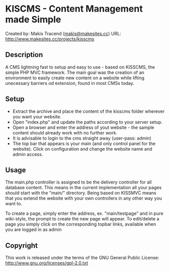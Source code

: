 ﻿KISCMS - Content Management made Simple
=======================================

Created by: Makis Tracend (makis@makesites.cc)
URL: http://www.makesites.cc/projects/kisscms

Description
-----------
A CMS lightning fast to setup and easy to use - based on KISSCMS, the simple PHP MVC framework. The main goal was the creation of an environment to easily create new content on a website while lifting unecessary barriers od extension, found in most CMSs today. 

Setup
-----
- Extract the archive and place the content of the kisscms folder wherever you want your website. 
- Open "index.php" and update the paths according to your server setup. 
- Open a browser and enter the address of yout website - the sample content should already work with no further work.
- It is advisable to login to the cms straight away (user-pass: admin) 
- The top bar that appears is your main (and only control panel for the website). Click on configuration and change the website name and admin access. 

Usage
-----
The main.php controller is assigned to be the delivery controller for all database content. This means in the current implementation all your pages should start with the "main/" directory. Being based on KISSMVC means that you extend the website with your own controllers in any other way you want to. 

To create a page, simply enter the address, ex. "main/testpage" and in pure wiki-style, the prompt to create the new page will appear. To edit/delete a page you simply click on the corresponding topbar links, available when you are logged in as admin


Copyright
---------
This work is released under the terms of the GNU General Public License:
http://www.gnu.org/licenses/gpl-2.0.txt
